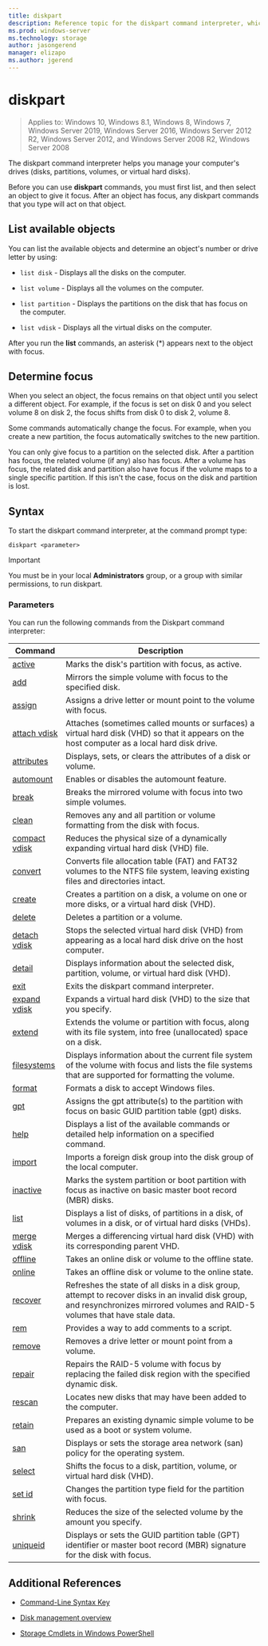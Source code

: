 ```yaml
---
title: diskpart
description: Reference topic for the diskpart command interpreter, which helps you manage your computer's drives.
ms.prod: windows-server
ms.technology: storage
author: jasongerend
manager: elizapo
ms.author: jgerend
---
```


# diskpart

> Applies to: Windows 10, Windows 8.1, Windows 8, Windows 7, Windows Server 2019, Windows Server 2016, Windows Server 2012 R2, Windows Server 2012, and Windows Server 2008 R2, Windows Server 2008

The diskpart command interpreter helps you manage your computer's drives (disks, partitions, volumes, or virtual hard disks).

Before you can use **diskpart** commands, you must first list, and then select an object to give it focus. After an object has focus, any diskpart commands that you type will act on that object.

## List available objects

You can list the available objects and determine an object's number or drive letter by using:

- `list disk` - Displays all the disks on the computer.

- `list volume` - Displays all the volumes on the computer.

- `list partition` - Displays the partitions on the disk that has focus on the computer.

- `list vdisk` - Displays all the virtual disks on the computer.

After you run the **list** commands, an asterisk (*) appears next to the object with focus.

## Determine focus

When you select an object, the focus remains on that object until you select a different object. For example, if the focus is set on disk 0 and you select volume 8 on disk 2, the focus shifts from disk 0 to disk 2, volume 8.

Some commands automatically change the focus. For example, when you create a new partition, the focus automatically switches to the new partition.

You can only give focus to a partition on the selected disk. After a partition has focus, the related volume (if any) also has focus. After a volume has focus, the related disk and partition also have focus if the volume maps to a single specific partition. If this isn't the case, focus on the disk and partition is lost.

## Syntax

To start the diskpart command interpreter, at the command prompt type:

```
diskpart <parameter>
```

> [!IMPORTANT]
> You must be in your local **Administrators** group, or a group with similar permissions, to run diskpart.

### Parameters

You can run the following commands from the Diskpart command interpreter:

| Command | Description |
| ------- | ----------- |
| [active](active.md) | Marks the disk's partition with focus, as active. |
| [add](add.md) | Mirrors the simple volume with focus to the specified disk. |
| [assign](assign.md) | Assigns a drive letter or mount point to the volume with focus. |
| [attach vdisk](attach-vdisk.md) | Attaches (sometimes called mounts or surfaces) a virtual hard disk (VHD) so that it appears on the host computer as a local hard disk drive. |
| [attributes](attributes.md) | Displays, sets, or clears the attributes of a disk or volume. |
| [automount](automount.md) | Enables or disables the automount feature. |
| [break](break.md) | Breaks the mirrored volume with focus into two simple volumes. |
| [clean](clean.md) | Removes any and all partition or volume formatting from the disk with focus. |
| [compact vdisk](compact-vdisk.md) | Reduces the physical size of a dynamically expanding virtual hard disk (VHD) file. |
| [convert](convert.md) | Converts file allocation table (FAT) and FAT32 volumes to the NTFS file system, leaving existing files and directories intact. |
| [create](create.md) | Creates a partition on a disk, a volume on one or more disks, or a virtual hard disk (VHD). |
| [delete](delete.md) | Deletes a partition or a volume. |
| [detach vdisk](detach-vdisk.md) | Stops the selected virtual hard disk (VHD) from appearing as a local hard disk drive on the host computer. |
| [detail](detail.md) | Displays information about the selected disk, partition, volume, or virtual hard disk (VHD). |
| [exit](exit.md) | Exits the diskpart command interpreter. |
| [expand vdisk](expand-vdisk.md) | Expands a virtual hard disk (VHD) to the size that you specify. |
| [extend](extend.md) | Extends the volume or partition with focus, along with its file system, into free (unallocated) space on a disk. |
| [filesystems](filesystems.md) | Displays information about the current file system of the volume with focus and lists the file systems that are supported for formatting the volume. |
| [format](format.md) | Formats a disk to accept Windows files. |
| [gpt](gpt.md) | Assigns the gpt attribute(s) to the partition with focus on basic GUID partition table (gpt) disks. |
| [help](help.md) | Displays a list of the available commands or detailed help information on a specified command. |
| [import](import.md) | Imports a foreign disk group into the disk group of the local computer. |
| [inactive](inactive.md) | Marks the system partition or boot partition with focus as inactive on basic master boot record (MBR) disks. |
| [list](list.md) | Displays a list of disks, of partitions in a disk, of volumes in a disk, or of virtual hard disks (VHDs). |
| [merge vdisk](merge-vdisk.md) | Merges a differencing virtual hard disk (VHD) with its corresponding parent VHD. |
| [offline](offline.md) | Takes an online disk or volume to the offline state. |
| [online](online.md) | Takes an offline disk or volume to the online state. |
| [recover](recover.md) | Refreshes the state of all disks in a disk group, attempt to recover disks in an invalid disk group, and resynchronizes mirrored volumes and RAID-5 volumes that have stale data. |
| [rem](rem.md) | Provides a way to add comments to a script. |
| [remove](remove.md) | Removes a drive letter or mount point from a volume. |
| [repair](repair.md) | Repairs the RAID-5 volume with focus by replacing the failed disk region with the specified dynamic disk. |
| [rescan](rescan.md) | Locates new disks that may have been added to the computer. |
| [retain](retain.md) | Prepares an existing dynamic simple volume to be used as a boot or system volume. |
| [san](san.md) | Displays or sets the storage area network (san) policy for the operating system. |
| [select](select.md) | Shifts the focus to a disk, partition, volume, or virtual hard disk (VHD). |
| [set id](set-id.md) | Changes the partition type field for the partition with focus. |
| [shrink](shrink.md) | Reduces the size of the selected volume by the amount you specify. |
| [uniqueid](uniqueid.md) | Displays or sets the GUID partition table (GPT) identifier or master boot record (MBR) signature for the disk with focus. |

## Additional References

- [Command-Line Syntax Key](command-line-syntax-key.md)

- [Disk management overview](https://docs.microsoft.com/windows-server/storage/disk-management/overview-of-disk-management)

- [Storage Cmdlets in Windows PowerShell](https://docs.microsoft.com/powershell/module/storage/)
